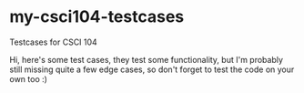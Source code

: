 # my-csci104-testcases
Testcases for CSCI 104

Hi, here's some test cases, they test some functionality, but I'm probably still missing quite a few edge cases, so don't forget to test the code on your own too :)